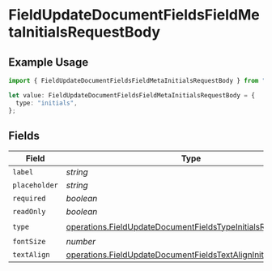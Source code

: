 # FieldUpdateDocumentFieldsFieldMetaInitialsRequestBody

## Example Usage

```typescript
import { FieldUpdateDocumentFieldsFieldMetaInitialsRequestBody } from "@documenso/sdk-typescript/models/operations";

let value: FieldUpdateDocumentFieldsFieldMetaInitialsRequestBody = {
  type: "initials",
};
```

## Fields

| Field                                                                                                                                        | Type                                                                                                                                         | Required                                                                                                                                     | Description                                                                                                                                  |
| -------------------------------------------------------------------------------------------------------------------------------------------- | -------------------------------------------------------------------------------------------------------------------------------------------- | -------------------------------------------------------------------------------------------------------------------------------------------- | -------------------------------------------------------------------------------------------------------------------------------------------- |
| `label`                                                                                                                                      | *string*                                                                                                                                     | :heavy_minus_sign:                                                                                                                           | N/A                                                                                                                                          |
| `placeholder`                                                                                                                                | *string*                                                                                                                                     | :heavy_minus_sign:                                                                                                                           | N/A                                                                                                                                          |
| `required`                                                                                                                                   | *boolean*                                                                                                                                    | :heavy_minus_sign:                                                                                                                           | N/A                                                                                                                                          |
| `readOnly`                                                                                                                                   | *boolean*                                                                                                                                    | :heavy_minus_sign:                                                                                                                           | N/A                                                                                                                                          |
| `type`                                                                                                                                       | [operations.FieldUpdateDocumentFieldsTypeInitialsRequestBody2](../../models/operations/fieldupdatedocumentfieldstypeinitialsrequestbody2.md) | :heavy_check_mark:                                                                                                                           | N/A                                                                                                                                          |
| `fontSize`                                                                                                                                   | *number*                                                                                                                                     | :heavy_minus_sign:                                                                                                                           | N/A                                                                                                                                          |
| `textAlign`                                                                                                                                  | [operations.FieldUpdateDocumentFieldsTextAlignInitials](../../models/operations/fieldupdatedocumentfieldstextaligninitials.md)               | :heavy_minus_sign:                                                                                                                           | N/A                                                                                                                                          |